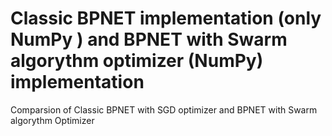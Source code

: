 # Classic BPNET  implementation (only NumPy ) and BPNET with Swarm algorythm optimizer (NumPy) implementation
Comparsion of Classic BPNET with SGD optimizer and BPNET with Swarm algorythm Optimizer
